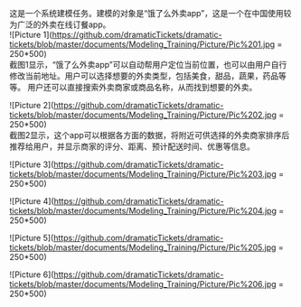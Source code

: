 
这是一个系统建模任务。建模的对象是“饿了么外卖app”，这是一个在中国使用较为广泛的外卖在线订餐app。  
![Picture 1](https://github.com/dramaticTickets/dramatic-tickets/blob/master/documents/Modeling_Training/Picture/Pic%201.jpg = 250*500)  
截图1显示，“饿了么外卖app”可以自动帮用户定位当前位置，也可以由用户自行修改当前地址。用户可以选择想要的外卖类型，包括美食，甜品，蔬果，药品等等。
用户还可以直接搜索外卖商家或商品名称，从而找到想要的外卖。  

![Picture 2](https://github.com/dramaticTickets/dramatic-tickets/blob/master/documents/Modeling_Training/Picture/Pic%202.jpg = 250*500)  
截图2显示，这个app可以根据各方面的数据，将附近可供选择的外卖商家排序后推荐给用户，并显示商家的评分、距离、预计配送时间、优惠等信息。  


![Picture 3](https://github.com/dramaticTickets/dramatic-tickets/blob/master/documents/Modeling_Training/Picture/Pic%203.jpg = 250*500)  

![Picture 4](https://github.com/dramaticTickets/dramatic-tickets/blob/master/documents/Modeling_Training/Picture/Pic%204.jpg = 250*500)  

![Picture 5](https://github.com/dramaticTickets/dramatic-tickets/blob/master/documents/Modeling_Training/Picture/Pic%205.jpg = 250*500)  

![Picture 6](https://github.com/dramaticTickets/dramatic-tickets/blob/master/documents/Modeling_Training/Picture/Pic%206.jpg = 250*500)  
